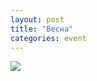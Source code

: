 ```yaml
---
layout: post
title: "Весна"
categories: event
---
```

![](https://pics.livejournal.com/quillcraft/pic/001pezeq)
